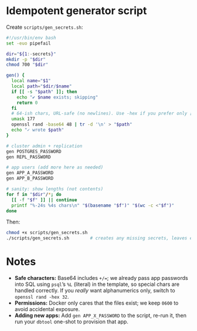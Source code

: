 
# Idempotent generator script  

Create `scripts/gen_secrets.sh`:

```bash
#!/usr/bin/env bash
set -euo pipefail

dir="${1:-secrets}"
mkdir -p "$dir"
chmod 700 "$dir"

gen() {
  local name="$1"
  local path="$dir/$name"
  if [[ -s "$path" ]]; then
    echo "✔ $name exists; skipping"
    return 0
  fi
  # 64-ish chars, URL-safe (no newlines). Use -hex if you prefer only [0-9a-f].
  umask 177
  openssl rand -base64 48 | tr -d '\n' > "$path"
  echo "✓ wrote $path"
}

# cluster admin + replication
gen POSTGRES_PASSWORD
gen REPL_PASSWORD

# app users (add more here as needed)
gen APP_A_PASSWORD
gen APP_B_PASSWORD

# sanity: show lengths (not contents)
for f in "$dir"/*; do
  [[ -f "$f" ]] || continue
  printf "%-24s %4s chars\n" "$(basename "$f")" "$(wc -c <"$f")"
done
```

Then:

```bash
chmod +x scripts/gen_secrets.sh
./scripts/gen_secrets.sh        # creates any missing secrets, leaves existing ones untouched
```

# Notes

* **Safe characters:** Base64 includes `+/=`; we already pass app passwords into SQL using `psql`’s `%L` (literal) in the template, so special chars are handled correctly. If you *really* want alphanumerics only, switch to `openssl rand -hex 32`.
* **Permissions:** Docker only cares that the files exist; we keep `0600` to avoid accidental exposure.
* **Adding new apps:** Add `gen APP_X_PASSWORD` to the script, re-run it, then run your `dbtool` one-shot to provision that app.

 